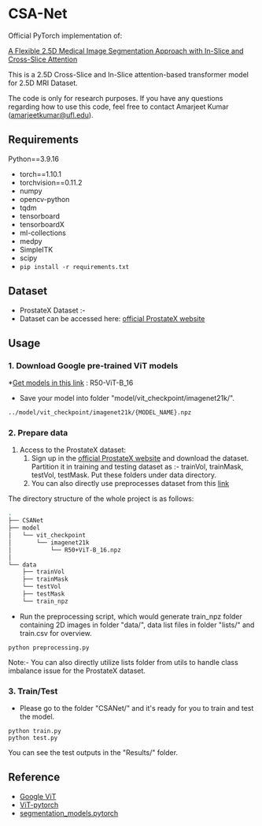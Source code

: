 # CSA-Net
Official PyTorch implementation of: 

[A Flexible 2.5D Medical Image Segmentation Approach with In-Slice and Cross-Slice Attention](https://arxiv.org/pdf/..)

This is a 2.5D Cross-Slice and In-Slice attention-based transformer model for 2.5D MRI Dataset.

The code is only for research purposes. If you have any questions regarding how to use this code, feel free to contact Amarjeet Kumar (amarjeetkumar@ufl.edu).

## Requirements
Python==3.9.16
* torch==1.10.1
* torchvision==0.11.2
* numpy
* opencv-python
* tqdm
* tensorboard
* tensorboardX
* ml-collections
* medpy
* SimpleITK
* scipy
* `pip install -r requirements.txt`

## Dataset
- ProstateX Dataset :- 
- Dataset can be accessed here: [official ProstateX website](https://www.cancerimagingarchive.net/collection/prostatex/)

## Usage

### 1. Download Google pre-trained ViT models
*[Get models in this link](https://console.cloud.google.com/storage/browser/vit_models/imagenet21k?pageState=(%22StorageObjectListTable%22:(%22f%22:%22%255B%255D%22))&prefix=&forceOnObjectsSortingFiltering=false) : R50-ViT-B_16
* Save your model into folder "model/vit_checkpoint/imagenet21k/".
```bash
../model/vit_checkpoint/imagenet21k/{MODEL_NAME}.npz
```

### 2. Prepare data

1. Access to the ProstateX dataset:
   1. Sign up in the [official ProstateX website](https://www.cancerimagingarchive.net/collection/prostatex/) and download the dataset. Partition it in training and testing dataset as :- trainVol, trainMask, testVol, testMask. Put these folders under data directory.
   2.  You can also directly use preprocesses dataset from this [link](https://drive.google.com/drive/folders/1qAkX34E_5kP-2pKDI0RChqWKfTNl1FVQ?usp=sharing)

The directory structure of the whole project is as follows:

```bash
.
├── CSANet
├── model
│   └── vit_checkpoint
│       └── imagenet21k
│           └── R50+ViT-B_16.npz
│           
└── data
    ├── trainVol
    ├── trainMask
    └── testVol
    ├── testMask
    └── train_npz     
```

* Run the preprocessing script, which would generate train_npz folder containing 2D images in folder "data/", data list files in folder "lists/" and train.csv for overview.
```
python preprocessing.py
```
Note:- You can also directly utilize lists folder from utils to handle class imbalance issue for the ProstateX dataset.

### 3. Train/Test
* Please go to the folder "CSANet/" and it's ready for you to train and test the model.
```
python train.py
python test.py
```
You can see the test outputs in the "Results/" folder.

## Reference
* [Google ViT](https://github.com/google-research/vision_transformer)
* [ViT-pytorch](https://github.com/jeonsworld/ViT-pytorch)
* [segmentation_models.pytorch](https://github.com/qubvel/segmentation_models.pytorch)
